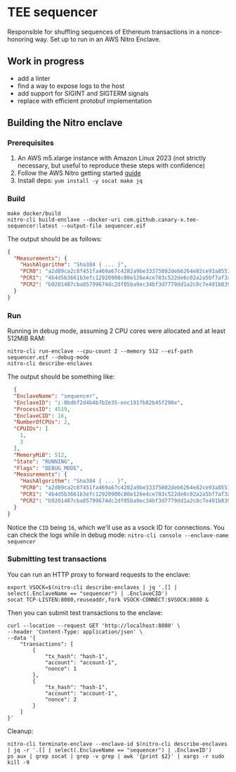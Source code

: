 # TEE sequencer

Responsible for shuffling sequences of Ethereum transactions in a nonce-honoring way.
Set up to run in an AWS Nitro Enclave.

## Work in progress
- add a linter
- find a way to expose logs to the host
- add support for SIGINT and SIGTERM signals
- replace with efficient protobuf implementation

## Building the Nitro enclave

### Prerequisites

1. An AWS m5.xlarge instance with Amazon Linux 2023 (not strictly necessary, but useful to reproduce these steps with
   confidence)
2. Follow the AWS Nitro getting started [guide](https://docs.aws.amazon.com/enclaves/latest/user/getting-started.html)
3. Install deps: ```yum install -y socat make jq```

### Build

```shell
make docker/build
nitro-cli build-enclave --docker-uri com.github.canary-x.tee-sequencer:latest --output-file sequencer.eif
```

The output should be as follows:

```json
{
  "Measurements": {
    "HashAlgorithm": "Sha384 { ... }",
    "PCR0": "a2d89ca2c8f451fa469a67c4282a9be33375802deb6264e82ce93a8551fe451bcdf90c69661570844f40696964a24e0c",
    "PCR1": "4b4d5b3661b3efc12920900c80e126e4ce783c522de6c02a2a5bf7af3a2b9327b86776f188e4be1c1c404a129dbda493",
    "PCR2": "b9201487cba85799674dc2df05ba9ec34bf3d7779dd1a2c8c7e491b8395d58d6265a0ef57735d4a860f2b1cdf261805a"
  }
}
```

### Run

Running in debug mode, assuming 2 CPU cores were allocated and at least 512MiB RAM:

```shell
nitro-cli run-enclave --cpu-count 2 --memory 512 --eif-path sequencer.eif --debug-mode
nitro-cli describe-enclaves
```

The output should be something like:

```json
  {
  "EnclaveName": "sequencer",
  "EnclaveID": "i-0bdbf2d4b4b7b2e35-enc191fb82b45f290e",
  "ProcessID": 4519,
  "EnclaveCID": 16,
  "NumberOfCPUs": 2,
  "CPUIDs": [
    1,
    3
  ],
  "MemoryMiB": 512,
  "State": "RUNNING",
  "Flags": "DEBUG_MODE",
  "Measurements": {
    "HashAlgorithm": "Sha384 { ... }",
    "PCR0": "a2d89ca2c8f451fa469a67c4282a9be33375802deb6264e82ce93a8551fe451bcdf90c69661570844f40696964a24e0c",
    "PCR1": "4b4d5b3661b3efc12920900c80e126e4ce783c522de6c02a2a5bf7af3a2b9327b86776f188e4be1c1c404a129dbda493",
    "PCR2": "b9201487cba85799674dc2df05ba9ec34bf3d7779dd1a2c8c7e491b8395d58d6265a0ef57735d4a860f2b1cdf261805a"
  }
}
```

Notice the `CID` being `16`, which we'll use as a vsock ID for connections.
You can check the logs while in debug mode: ```nitro-cli console --enclave-name sequencer```

### Submitting test transactions

You can run an HTTP proxy to forward requests to the enclave:

```shell
export VSOCK=$(nitro-cli describe-enclaves | jq '.[] | select(.EnclaveName == "sequencer") | .EnclaveCID')
socat TCP-LISTEN:8080,reuseaddr,fork VSOCK-CONNECT:$VSOCK:8080 &
```

Then you can submit test transactions to the enclave:

```shell
curl --location --request GET 'http://localhost:8080' \
--header 'Content-Type: application/json' \
--data '{
    "transactions": [
        {
            "tx_hash": "hash-1",
            "account": "account-1",
            "nonce": 1
        },
        {
            "tx_hash": "hash-1",
            "account": "account-1",
            "nonce": 2
        }
    ]
}'
```

Cleanup:

```shell
nitro-cli terminate-enclave --enclave-id $(nitro-cli describe-enclaves | jq -r '.[] | select(.EnclaveName == "sequencer") | .EnclaveID')
ps aux | grep socat | grep -v grep | awk '{print $2}' | xargs -r sudo kill -9
```
